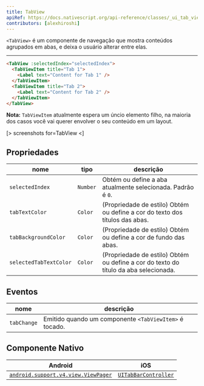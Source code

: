 ```yaml
---
title: TabView
apiRef: https://docs.nativescript.org/api-reference/classes/_ui_tab_view_.tabview
contributors: [alexhiroshi]
---
```


`<TabView>` é um componente de navegação que mostra conteúdos agrupados em abas, e deixa o usuário alterar entre elas.

---

```html
<TabView :selectedIndex="selectedIndex">
  <TabViewItem title="Tab 1">
    <Label text="Content for Tab 1" />
  </TabViewItem>
  <TabViewItem title="Tab 2">
    <Label text="Content for Tab 2" />
  </TabViewItem>
</TabView>
```
**Nota:** `TabViewItem` atualmente espera um úncio elemento filho, na maioria dos casos você vai querer envolver o seu conteúdo em um layout.

[> screenshots for=TabView <]

## Propriedades

| nome | tipo | descrição |
|------|------|-------------|
| `selectedIndex` | `Number` | Obtém ou define a aba atualmente selecionada. Padrão é `0`.
| `tabTextColor` | `Color` | (Propriedade de estilo) Obtém ou define a cor do texto dos títulos das abas.
| `tabBackgroundColor` | `Color` | (Propriedade de estilo) Obtém ou define a cor de fundo das abas.
| `selectedTabTextColor` | `Color` | (Propriedade de estilo) Obtém ou define a cor do texto do título da aba selecionada.

## Eventos

| nome | descrição |
|------|-------------|
| `tabChange` | Emitido quando um componente `<TabViewItem>` é tocado.

## Componente Nativo

| Android | iOS |
|---------|-----|
| [`android.support.v4.view.ViewPager`](https://developer.android.com/reference/android/support/v4/view/ViewPager.html) | [`UITabBarController`](https://developer.apple.com/documentation/uikit/uitabbarcontroller)
